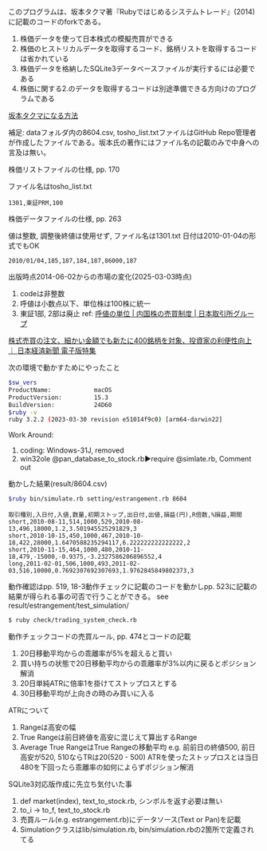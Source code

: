 このプログラムは、坂本タクマ著『Rubyではじめるシステムトレード』(2014)に記載のコードのforkである。

1. 株価データを使って日本株式の模擬売買ができる
2. 株価のヒストリカルデータを取得するコード、銘柄リストを取得するコードは省かれている
3. 株価データを格納したSQLite3データベースファイルが実行するには必要である
4. 株価に関する2.のデータを取得するコードは別途準備できる方向けのプログラムである
 

[坂本タクマになる方法](https://sakamototakuma.blogspot.com/)

補足: dataフォルダ内の8604.csv, tosho_list.txtファイルはGitHub Repo管理者が作成したファイルである。坂本氏の著作にはファイル名の記載のみで中身への言及は無い。

株価リストファイルの仕様, pp. 170

ファイル名はtosho_list.txt
```csv
1301,東証PRM,100
```

株価データファイルの仕様, pp. 263

値は整数, 調整後終値は使用せず, ファイル名は1301.txt
日付は2010-01-04の形式でもOK
```csv
2010/01/04,185,187,184,187,86000,187
```

出版時点2014-06-02からの市場の変化(2025-03-03時点)

1. codeは非整数
2. 呼値は小数点以下、単位株は100株に統一
3. 東証1部, 2部は廃止
ref: [呼値の単位 | 内国株の売買制度 | 日本取引所グループ](https://www.jpx.co.jp/equities/trading/domestic/07.html)

[株式売買の注文、細かい金額でも新たに400銘柄を対象、投資家の利便性向上 ｜ 日本経済新聞 電子版特集](https://ps.nikkei.com/jpx2306/index.html)

次の環境で動かすためにやったこと
```bash
$sw_vers
ProductName:            macOS
ProductVersion:         15.3
BuildVersion:           24D60
$ruby -v
ruby 3.2.2 (2023-03-30 revision e51014f9c0) [arm64-darwin22]
```
Work Around:
1. coding: Windows-31J, removed
2. win32ole @pan_database_to_stock.rb▶️require @simlate.rb, Comment out

動かした結果(result/8604.csv)
```bash
$ruby bin/simulate.rb setting/estrangement.rb 8604
```

```csv
取引種別,入日付,入値,数量,初期ストップ,出日付,出値,損益(円),R倍数,%損益,期間
short,2010-08-11,514,1000,529,2010-08-13,496,18000,1.2,3.501945525291829,3
short,2010-10-15,450,1000,467,2010-10-18,422,28000,1.6470588235294117,6.222222222222222,2
short,2010-11-15,464,1000,480,2010-11-18,479,-15000,-0.9375,-3.2327586206896552,4
long,2011-02-01,506,1000,493,2011-02-03,516,10000,0.7692307692307693,1.9762845849802373,3
```

動作確認はpp. 519, 18-3動作チェックに記載のコードを動かしpp. 523に記載の結果が得られる事の可否で行うことができる。
see result/estrangement/test_simulation/
```bash
$ ruby check/trading_system_check.rb
```
動作チェックコードの売買ルール, pp. 474とコードの記載
1. 20日移動平均からの乖離率が5%を超えると買い
2. 買い持ちの状態で20日移動平均からの乖離率が3%以内に戻るとポジション解消
3. 20日単純ATRに倍率1を掛けてストップロスとする
4. 30日移動平均が上向きの時のみ買いに入る

ATRについて
1. Rangeは高安の幅
2. True Rangeは前日終値を高安に混じえて算出するRange
3. Average True RangeはTrue Rangeの移動平均
e.g.
前前日の終値500, 前日高安が520, 510ならTRは20(520 - 500)
ATRを使ったストップロスとは当日480を下回ったら乖離率の如何によらずポジション解消

SQLite3対応版作成に先立ち気付いた事
1. def market(index), text_to_stock.rb, シンボルを返す必要は無い
2. to_i -> to_f, text_to_stock.rb
3. 売買ルール(e.g. estrangement.rb)にデータソース(Text or Pan)を記載
4. Simulationクラスはlib/simulation.rb, bin/simulation.rbの2箇所で定義されてる
